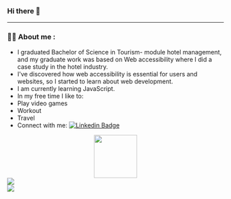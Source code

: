 ### Hi there 👋

---

### :woman_technologist: About me : 
- I graduated  Bachelor of Science in Tourism- module hotel management, and my graduate work was based on Web accessibility where I did a case study in the hotel industry. 
- I've discovered how web accessibility is essential for users and websites, so I started to learn about web development. 
- I am currently learning JavaScript.
- In my free time I like to: 
- Play video games
- Workout 
- Travel
- Connect with me:
 [![Linkedin Badge](https://img.shields.io/badge/-LinkedIn-blue?style=flat&logo=Linkedin&logoColor=white)](https://www.linkedin.com/in/svetlana-jokic-787432100/)



<div id="header" align="center">
  <img src="https://media.giphy.com/media/5GqrzudeH7m7fKrUoc/giphy.gif" width="100"/>
</div>

<div> <img  src="https://img.shields.io/twitter/follow/svetlanajokic?style=social"/>
</div>
<div> <img src="https://github-readme-streak-stats.herokuapp.com?user=Holllyyyy&theme=dracula"/> </div>
<!--
**Holllyyyy/Holllyyyy** is a ✨ _special_ ✨ repository because its `README.md` (this file) appears on your GitHub profile.

Here are some ideas to get you started:

- 🔭 I’m currently working on ...
- 🌱 I’m currently learning ...
- 👯 I’m looking to collaborate on ...
- 🤔 I’m looking for help with ...
- 💬 Ask me about ...
- 📫 How to reach me: ...
- 😄 Pronouns: ...
- ⚡ Fun fact: ...
-->
